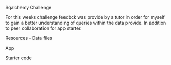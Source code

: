 Sqalchemy Challenge 

For this weeks challenge feedbck was provide by a tutor in order for myself to gain a better understanding of queries within the data provide. In addition to peer collaboration for app starter. 


Resources - Data files



App 





Starter code
